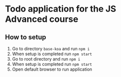 # Todo application for the JS Advanced course

## How to setup

1. Go to directory `base-koa` and run `npm i`
2. When setup is completed run `npm start`
3. Go to root directory and run `npm i`
4. When setup is completed run `npm start`
5. Open default browser to run application
